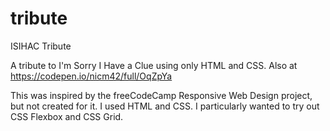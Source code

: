 # tribute
ISIHAC Tribute

A tribute to I'm Sorry I Have a Clue using only HTML and CSS.
Also at https://codepen.io/nicm42/full/OqZpYa

This was inspired by the freeCodeCamp Responsive Web Design project, but not created for it. I used HTML and CSS. I particularly wanted to try out CSS Flexbox and CSS Grid.
